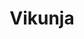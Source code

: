 ---
draft: false
title: Vikunja
content:
  id: vikunja
  name: Vikunja
  logo: /images/applications/note-taking/vikunja/logo.png
  website: https://vikunja.io/
  iframe_website: /website-iframe/applications/note-taking/vikunja
  dashboardImage: /images/applications/note-taking/vikunja/screenshot-1.webp
  short_description: The open-source to-do app. Organize everything, on all platforms.
  description: The open-source to-do app. Organize everything, on all platforms.
  features:
    - title: Stay organized
      description: Organize all of your tasks in projects. Create subprojects organize everything hierarchical and keep related stuff grouped.
    - title: Collaborate with peers
      description: "Vikunja lets you easily share a project with another user or a whole team! Assignments show who's working on what."
    - title: Use it how you need it
      description: You can view your tasks in the classic list view - or a Gantt Chart, or Table view, or Kanban Board. Whatever you need!
    - title: Tasks
      description: "Tasks are not only simple tasks. You can let Vikunja remind you of tasks when they're due. Never miss an important deadline again!"
  screenshots:
    - /images/applications/note-taking/vikunja/screenshot-1.webp
    - /images/applications/note-taking/vikunja/screenshot-2.webp
---